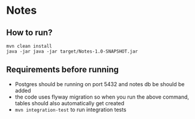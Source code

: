 # Notes
## How to run?
```shell
mvn clean install
java -jar java -jar target/Notes-1.0-SNAPSHOT.jar
```

## Requirements before running
* Postgres should be running on port 5432 and notes db be should be added
* the code uses flyway migration so when you run the above command, tables should also automatically get created
* `mvn integration-test` to run integration tests
